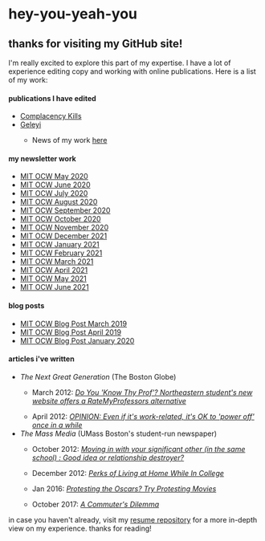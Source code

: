# hey-you-yeah-you
<h2>thanks for visiting my GitHub site!</h2>
<p>I'm really excited to explore this part of my expertise. I have a lot of experience editing copy and working with online publications. Here is a list of my work:</p>
<h4>publications I have edited</h4>
<ul>
<li><a href="https://issuu.com/mirageslight/docs/complacency_kills">Complacency Kills</a></li>
<li><a href="https://issuu.com/gele.magazine">Geleyi</a></li>
<ul><li>News of my work <a href="https://www.umassmedia.com/art_lifestyle/umass-boston-alumni-launch-african-fashion-magazine-online/article_926a8d3e-8009-11e3-99cd-0019bb30f31a.html">here</a></ul></li>
</ul>
<h4>my newsletter work</h4>
<ul>
<li><a href="https://mailchi.mp/mit/now-more-than-ever-the-world-needs-ocw">MIT OCW May 2020</a></li>
<li><a href="https://mailchi.mp/mit.edu/geography-on-our-mind-from-israel-to-africa-to-the-caribbean">MIT OCW June 2020</a></li>
<li><a href="https://mailchi.mp/mit.edu/soar-above-the-city-with-ocw122">MIT OCW July 2020</a></li>
<li><a href="https://mailchi.mp/mit.edu/film-friday-human-intelligence-and-a-whole-lot-of-math">MIT OCW August 2020</a></li>
<li><a href="https://mailchi.mp/mit.edu/insights-from-covid-19-how-culture-works">MIT OCW September 2020</a></li>
<li><a href="https://mailchi.mp/mit.edu/big-data-modern-african-history-and-girls-who-build-cameras">MIT OCW October 2020</a></li>
<li><a href="https://mailchi.mp/mit.edu/build-a-historic-meal-and-think-like-an-economist">MIT OCW November 2020</a></li>
<li><a href="https://mailchi.mp/mit.edu/earth-terra-the-blue-planet-many-names-but-one-home">MIT OCW December 2021</a></li>
<li><a href="https://mailchi.mp/mit.edu/you-have-mass-you-have-volume-you-matter1">MIT OCW January 2021</a></li>
<li><a href="https://mailchi.mp/mit.edu/our-love-dont-cost-a-thing">MIT OCW February 2021</a></li>
<li><a href="https://mailchi.mp/mit.edu/our-love-dont-cost-a-thing-853929">MIT OCW March 2021</a></li>
<li><a href="https://mailchi.mp/mit.edu/were-still-smiling-from-our-20th-birthday">MIT OCW April 2021</a></li>
<li><a href="https://mailchi.mp/mit.edu/lets-get-to-know-each-other">MIT OCW May 2021</a></li>
<li><a href="https://mailchi.mp/mit.edu/how-does-just-money-lift-communities-up">MIT OCW June 2021</a></li>
</ul>
<h4>blog posts</h4>
<ul>
<li><a href="https://www.ocw-openmatters.org/2019/03/26/gender-diversity-leads-to-better-science/">MIT OCW Blog Post March 2019</a></li>
<li><a href="https://www.ocw-openmatters.org/2019/04/26/study-aids-for-joint-entrance-exam/">MIT OCW Blog Post April 2019</a></li>
<li><a href="https://www.ocw-openmatters.org/2020/01/08/fantastical-new-advancements/">MIT OCW Blog Post January 2020</a></li>
</ul>
<h4>articles i've written</h4>
<ul>
<li><i>The Next Great Generation</i> (The Boston Globe)</li>
<ul><li>March 2012: <a href="http://archive.boston.com/lifestyle/blogs/thenextgreatgeneration/2012/03/do_you_knowthyprof_northeaster.html"><i>Do You 'Know Thy Prof'?  Northeastern student's new website offers a RateMyProfessors alternative</i></a></ul></li>
<ul><li>April 2012: <a href="http://archive.boston.com/lifestyle/blogs/thenextgreatgeneration/2012/04/opinion_even_if_its_work-relat.html"><i>OPINION: Even if it's work-related, it's OK to 'power off' once in a while</i></a></ul></li>

<li><i>The Mass Media</i> (UMass Boston's student-run newspaper)</li>
<ul><li>October 2012: <a href="https://www.umassmedia.com/opinions/moving-in-with-your-significant-other-in-the-same-school-good-idea-or-relationship-destroyer/article_8d60a084-0dc9-11e2-b802-001a4bcf6878.html"><i>Moving in with your significant other (in the same school) : Good idea or relationship destroyer?</i></a></ul></li>
<ul><li>December 2012: <a href="https://www.umassmedia.com/opinions/perks-of-living-at-home-while-in-college/article_d077ebd2-4160-11e2-80b8-001a4bcf6878.html"><i>Perks of Living at Home While In College</i></a></ul></li>
<ul><li>Jan 2016: <a href="https://www.umassmedia.com/opinions/protesting-the-oscars-try-protesting-movies/article_a84a6aec-c23e-11e5-a138-df5853e96fc2.html"><i>Protesting the Oscars? Try Protesting Movies</i></a></ul></li>
<ul><li>October 2017: <a href="https://www.umassmedia.com/opinions/a-commuters-dilemma/article_fb01642a-a955-11e7-9d67-4fa50a1a48de.html"><i>A Commuter's Dilemma</i></a></ul></li>
</ul>
<p>in case you haven't already, visit my <a href="https://github.com/welinafarah/resume">resume repository</a> for a more in-depth view on my experience. thanks for reading!</p>

